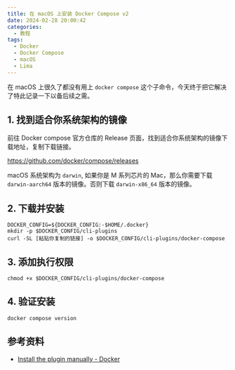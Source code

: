 ```yaml
---
title: 在 macOS 上安装 Docker Compose v2
date: 2024-02-28 20:00:42
categories: 
  - 教程
tags:
  - Docker
  - Docker Compose
  - macOS
  - Lima
---
```


在 macOS 上很久了都没有用上 `docker compose` 这个子命令，今天终于把它解决了特此记录一下以备后续之需。

## 1. 找到适合你系统架构的镜像

前往 Docker compose 官方仓库的 Release 页面，找到适合你系统架构的镜像下载地址，复制下载链接。

https://github.com/docker/compose/releases

macOS 系统架构为 `darwin`, 如果你是 M 系列芯片的 Mac，那么你需要下载 `darwin-aarch64` 版本的镜像。否则下载 `darwin-x86_64` 版本的镜像。

## 2. 下载并安装

```shell
DOCKER_CONFIG=${DOCKER_CONFIG:-$HOME/.docker}
mkdir -p $DOCKER_CONFIG/cli-plugins
curl -SL [粘贴你复制的链接] -o $DOCKER_CONFIG/cli-plugins/docker-compose
```

## 3. 添加执行权限

```shell
chmod +x $DOCKER_CONFIG/cli-plugins/docker-compose
```

## 4. 验证安装

```shell
docker compose version
```

## 参考资料

- [Install the plugin manually - Docker](https://docs.docker.com/compose/install/linux/#install-the-plugin-manually)
